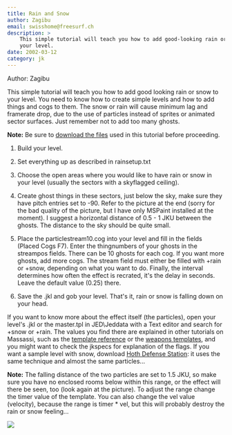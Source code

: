 ```yaml
---
title: Rain and Snow
author: Zagibu
email: swisshome@freesurf.ch
description: >
    This simple tutorial will teach you how to add good-looking rain or snow to 
    your level.
date: 2002-03-12
category: jk
---
```


Author: Zagibu

This simple tutorial will teach you how to add good looking rain or snow
to your level. You need to know how to create simple levels and how to
add things and cogs to them. The snow or rain will cause minimum lag and
framerate drop, due to the use of particles instead of sprites or
animated sector surfaces. Just remember not to add too many ghosts.

**Note:** Be sure to [download the files](rainsnow.zip) used in this
tutorial before proceeding.

1.  Build your level.  
      
2.  Set everything up as described in rainsetup.txt  
      
3.  Choose the open areas where you would like to have rain or snow in
    your level (usually the sectors with a skyflagged ceiling).  
      
4.  Create ghost things in these sectors, just below the sky, make sure
    they have pitch entries set to -90. Refer to the picture at the end
    (sorry for the bad quality of the picture, but I have only MSPaint
    installed at the moment). I suggest a horizontal distance of 0.5 - 1
    JKU between the ghosts. The distance to the sky should be quite
    small.  
      
5.  Place the particlestream10.cog into your level and fill in the
    fields (Placed Cogs F7). Enter the thingnumbers of your ghosts in
    the streampos fields. There can be 10 ghosts for each cog. If you
    want more ghosts, add more cogs. The stream field must either be
    filled with +rain or +snow, depending on what you want to do.
    Finally, the interval determines how often the effect is recrated,
    it's the delay in seconds. Leave the default value (0.25) there.  
      
6.  Save the .jkl and gob your level. That's it, rain or snow is falling
    down on your head.

If you want to know more about the effect itself (the particles), open
your level's .jkl or the master.tpl in JED\\Jeddata with a Text editor
and search for +snow or +rain. The values you find there are explained
in other tutorials on Massassi, such as the [template
reference](/tutorials/template_reference/) or the [weapons
templates](/tutorials/weapon_template/), and you might want to check the
jkspecs for explanation of the flags. If you want a sample level with
snow, download [Hoth Defense Station](/levels/files/866.shtml): it uses
the same technique and almost the same particles...

**Note:** The falling distance of the two particles are set to 1.5 JKU,
so make sure you have no enclosed rooms below within this range, or the
effect will there be seen, too (look again at the picture). To adjust
the range change the timer value of the template. You can also change
the vel value (velocity), because the range is timer \* vel, but this
will probably destroy the rain or snow feeling...

![](rainsectorsetup.gif)

